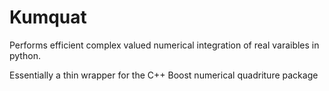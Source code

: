 # Kumquat
Performs efficient complex valued numerical integration of real varaibles in python. 

Essentially a thin wrapper for the C++ Boost numerical quadriture package
